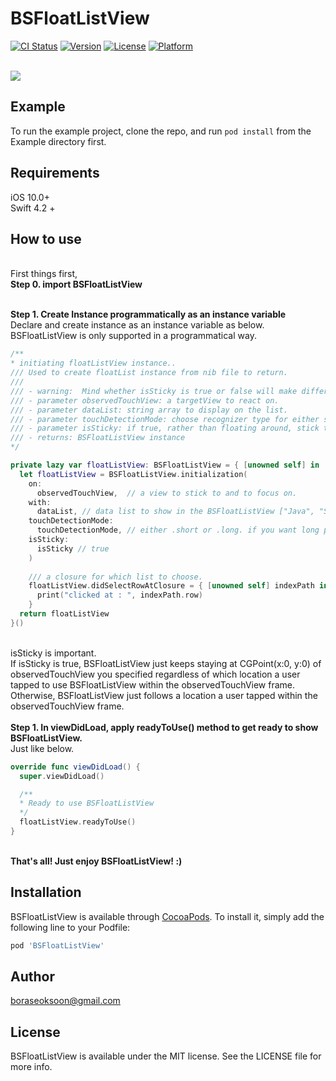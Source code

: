 # BSFloatListView

[![CI Status](https://img.shields.io/travis/boraseoksoon@gmail.com/BSFloatListView.svg?style=flat)](https://travis-ci.org/boraseoksoon@gmail.com/BSFloatListView)
[![Version](https://img.shields.io/cocoapods/v/BSFloatListView.svg?style=flat)](https://cocoapods.org/pods/BSFloatListView)
[![License](https://img.shields.io/cocoapods/l/BSFloatListView.svg?style=flat)](https://cocoapods.org/pods/BSFloatListView)
[![Platform](https://img.shields.io/cocoapods/p/BSFloatListView.svg?style=flat)](https://cocoapods.org/pods/BSFloatListView)

<br>
<img src="https://media.giphy.com/media/3ndxp44CtZqqNDjGk3/giphy.gif">

<br>

## Example

To run the example project, clone the repo, and run `pod install` from the Example directory first.

## Requirements
iOS 10.0+ <br>
Swift 4.2 + <br>

## How to use
<br>
First things first,<br>  
<b>Step 0. import BSFloatListView</b>
<br>
<br>

<b>Step 1. Create Instance programmatically as an instance variable </b>
<br>
Declare and create instance as an instance variable as below.
<br>
BSFloatListView is only supported in a programmatical way.
<br>

```Swift
/**
* initiating floatListView instance..
/// Used to create floatList instance from nib file to return.
///
/// - warning:  Mind whether isSticky is true or false will make difference of usage. Check detail in example source.
/// - parameter observedTouchView: a targetView to react on.
/// - parameter dataList: string array to display on the list.
/// - parameter touchDetectionMode: choose recognizer type for either short tap(.short) or long press(.long)
/// - parameter isSticky: if true, rather than floating around, stick to and show floatListView on a given observedTouchView in the first parameter.
/// - returns: BSFloatListView instance
*/

private lazy var floatListView: BSFloatListView = { [unowned self] in
  let floatListView = BSFloatListView.initialization(
    on:
      observedTouchView,  // a view to stick to and to focus on.
    with:
      dataList, // data list to show in the BSFloatListView ["Java", "Swift", "Scala", "Kotlin", "C++", "Clojure"] 
    touchDetectionMode:
      touchDetectionMode, // either .short or .long. if you want long press to invoke BSFloatListView, go for .long.  
    isSticky:
      isSticky // true
    )
    
    /// a closure for which list to choose.
    floatListView.didSelectRowAtClosure = { [unowned self] indexPath in
      print("clicked at : ", indexPath.row)
    }
  return floatListView
}()
```
<br>
isSticky is important. <br>If isSticky is true, BSFloatListView just keeps staying at CGPoint(x:0, y:0) of observedTouchView you specified regardless of which location a user tapped to use BSFloatListView within the observedTouchView frame. <br>Otherwise, BSFloatListView just follows a location a user tapped within the observedTouchView frame.
<br> 

<br>
<b>Step 1. In viewDidLoad, apply readyToUse() method to get ready to show BSFloatListView.</b>
<br>
Just like below.  
<br>


```Swift
override func viewDidLoad() {
  super.viewDidLoad()

  /**
  * Ready to use BSFloatListView
  */
  floatListView.readyToUse()
}

```

<br>
<b>That's all! Just enjoy BSFloatListView! :)</b>
<br>


## Installation

BSFloatListView is available through [CocoaPods](https://cocoapods.org). To install
it, simply add the following line to your Podfile:

```ruby
pod 'BSFloatListView'
```

## Author

boraseoksoon@gmail.com

## License

BSFloatListView is available under the MIT license. See the LICENSE file for more info.
